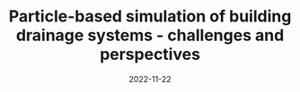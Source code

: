 ---
title: "Particle-based simulation of building drainage systems - challenges and perspectives"
collection: publications
permalink: /publication/2017-11-22-particle-based-simulation
date: 2022-11-22
venue: '47th CIBW062 International Symposium on Water Supply and Drainage for Buildings'
paperurl: ''
citation: 'Cheng, L. Y.; Amaro Junior, R. A.; Pereira, L. S.; Gomes, D. S. M.; Motezuki, F. K. (2022). &quot;Particle-based simulation of building drainage systems - challenges and perspectives.&quot; <i>47th CIBW062 International Symposium on Water Supply and Drainage for Buildings</i> 1: 31-51.'
---